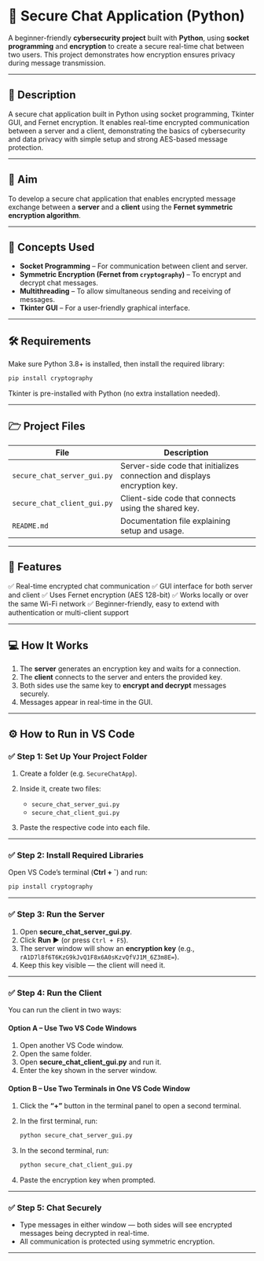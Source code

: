 # 🔐 Secure Chat Application (Python)

A beginner-friendly **cybersecurity project** built with **Python**, using **socket programming** and **encryption** to create a secure real-time chat between two users. This project demonstrates how encryption ensures privacy during message transmission.

---

## 🌟 Description

A secure chat application built in Python using socket programming, Tkinter GUI, and Fernet encryption. It enables real-time encrypted communication between a server and a client, demonstrating the basics of cybersecurity and data privacy with simple setup and strong AES-based message protection.

---

## 🌟 Aim

To develop a secure chat application that enables encrypted message exchange between a **server** and a **client** using the **Fernet symmetric encryption algorithm**.

---

## 🧠 Concepts Used

* **Socket Programming** – For communication between client and server.
* **Symmetric Encryption (Fernet from `cryptography`)** – To encrypt and decrypt chat messages.
* **Multithreading** – To allow simultaneous sending and receiving of messages.
* **Tkinter GUI** – For a user-friendly graphical interface.

---

## 🛠️ Requirements

Make sure Python 3.8+ is installed, then install the required library:

```bash
pip install cryptography
```

Tkinter is pre-installed with Python (no extra installation needed).

---

## 🗁 Project Files

| File                        | Description                                                               |
| --------------------------- | ------------------------------------------------------------------------- |
| `secure_chat_server_gui.py` | Server-side code that initializes connection and displays encryption key. |
| `secure_chat_client_gui.py` | Client-side code that connects using the shared key.                      |
| `README.md`                 | Documentation file explaining setup and usage.                            |

---

## 🧩 Features

✅ Real-time encrypted chat communication
✅ GUI interface for both server and client
✅ Uses Fernet encryption (AES 128-bit)
✅ Works locally or over the same Wi-Fi network
✅ Beginner-friendly, easy to extend with authentication or multi-client support

---

## 💻 How It Works

1. The **server** generates an encryption key and waits for a connection.
2. The **client** connects to the server and enters the provided key.
3. Both sides use the same key to **encrypt and decrypt** messages securely.
4. Messages appear in real-time in the GUI.

---

## ⚙️ How to Run in VS Code

### ✅ Step 1: Set Up Your Project Folder

1. Create a folder (e.g. `SecureChatApp`).
2. Inside it, create two files:

   * `secure_chat_server_gui.py`
   * `secure_chat_client_gui.py`
3. Paste the respective code into each file.

---

### ✅ Step 2: Install Required Libraries

Open VS Code’s terminal (**Ctrl + `**) and run:

```bash
pip install cryptography
```

---

### ✅ Step 3: Run the Server

1. Open **secure_chat_server_gui.py**.
2. Click **Run ▶️** (or press `Ctrl + F5`).
3. The server window will show an **encryption key** (e.g., `rA1D7l8f6T6KzG9kJvQ1F8x6A0sKzvQfVJ1M_6Z3m8E=`).
4. Keep this key visible — the client will need it.

---

### ✅ Step 4: Run the Client

You can run the client in two ways:

#### Option A – Use Two VS Code Windows

1. Open another VS Code window.
2. Open the same folder.
3. Open **secure_chat_client_gui.py** and run it.
4. Enter the key shown in the server window.

#### Option B – Use Two Terminals in One VS Code Window

1. Click the **“+”** button in the terminal panel to open a second terminal.
2. In the first terminal, run:

   ```bash
   python secure_chat_server_gui.py
   ```
3. In the second terminal, run:

   ```bash
   python secure_chat_client_gui.py
   ```
4. Paste the encryption key when prompted.

---

### ✅ Step 5: Chat Securely

* Type messages in either window — both sides will see encrypted messages being decrypted in real-time.
* All communication is protected using symmetric encryption.

---
